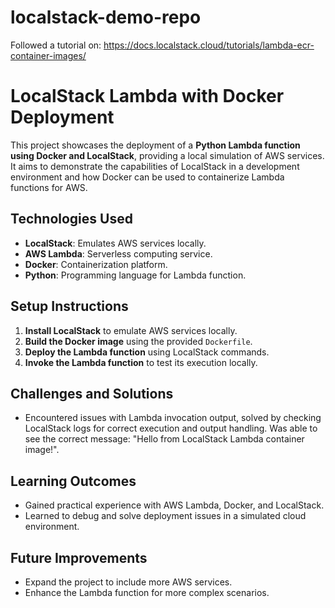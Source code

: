# localstack-demo-repo
Followed a tutorial on: https://docs.localstack.cloud/tutorials/lambda-ecr-container-images/

# LocalStack Lambda with Docker Deployment

This project showcases the deployment of a **Python Lambda function using Docker and LocalStack**, providing a local simulation of AWS services. It aims to demonstrate the capabilities of LocalStack in a development environment and how Docker can be used to containerize Lambda functions for AWS.

## Technologies Used

- **LocalStack**: Emulates AWS services locally.
- **AWS Lambda**: Serverless computing service.
- **Docker**: Containerization platform.
- **Python**: Programming language for Lambda function.

## Setup Instructions

1. **Install LocalStack** to emulate AWS services locally.
2. **Build the Docker image** using the provided `Dockerfile`.
3. **Deploy the Lambda function** using LocalStack commands.
4. **Invoke the Lambda function** to test its execution locally.

## Challenges and Solutions

- Encountered issues with Lambda invocation output, solved by checking LocalStack logs for correct execution and output handling. Was able to see the correct message: "Hello from LocalStack Lambda container image!".

## Learning Outcomes

- Gained practical experience with AWS Lambda, Docker, and LocalStack.
- Learned to debug and solve deployment issues in a simulated cloud environment.

## Future Improvements

- Expand the project to include more AWS services.
- Enhance the Lambda function for more complex scenarios.
